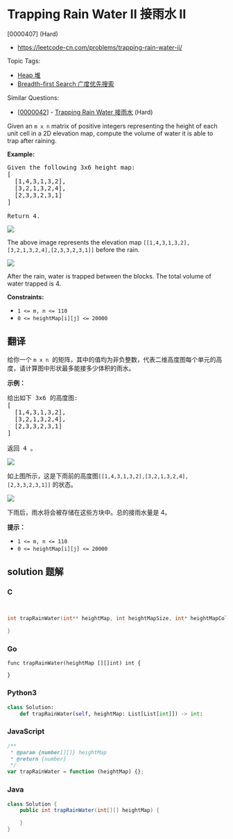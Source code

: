 # Trapping Rain Water II 接雨水 II

[0000407] (Hard)

- https://leetcode-cn.com/problems/trapping-rain-water-ii/

Topic Tags:

- [Heap 堆](https://leetcode-cn.com/tag/heap/)
- [Breadth-first Search 广度优先搜索](https://leetcode-cn.com/tag/breadth-first-search/)

Similar Questions:

- [[0000042](https://leetcode-cn.com/problems/trapping-rain-water/)] - [Trapping Rain Water 接雨水](./0000042.trapping-rain-water.md) (Hard)

Given an `m x n` matrix of positive integers representing the height of each unit cell in a 2D elevation map, compute the volume of water it is able to trap after raining.

**Example:**

<pre>Given the following 3x6 height map:
[
  [1,4,3,1,3,2],
  [3,2,1,3,2,4],
  [2,3,3,2,3,1]
]

Return 4.
</pre>

![](https://assets.leetcode.com/uploads/2018/10/13/rainwater_empty.png)

The above image represents the elevation map `[[1,4,3,1,3,2],[3,2,1,3,2,4],[2,3,3,2,3,1]]` before the rain.

![](https://assets.leetcode.com/uploads/2018/10/13/rainwater_fill.png)

After the rain, water is trapped between the blocks. The total volume of water trapped is 4.

**Constraints:**

- `1 <= m, n <= 110`
- `0 <= heightMap[i][j] <= 20000`

## 翻译

给你一个 `m x n`  的矩阵，其中的值均为非负整数，代表二维高度图每个单元的高度，请计算图中形状最多能接多少体积的雨水。

**示例：**

<pre>给出如下 3x6 的高度图:
[
  [1,4,3,1,3,2],
  [3,2,1,3,2,4],
  [2,3,3,2,3,1]
]

返回 4 。
</pre>

![](https://assets.leetcode-cn.com/aliyun-lc-upload/uploads/2018/10/12/rainwater_empty.png)

如上图所示，这是下雨前的高度图`[[1,4,3,1,3,2],[3,2,1,3,2,4],[2,3,3,2,3,1]]` 的状态。

![](https://assets.leetcode-cn.com/aliyun-lc-upload/uploads/2018/10/12/rainwater_fill.png)

下雨后，雨水将会被存储在这些方块中。总的接雨水量是 4。

**提示：**

- `1 <= m, n <= 110`
- `0 <= heightMap[i][j] <= 20000`

## solution 题解

### C

```c


int trapRainWater(int** heightMap, int heightMapSize, int* heightMapColSize){

}


```

### Go

```golang
func trapRainWater(heightMap [][]int) int {

}
```

### Python3

```python
class Solution:
    def trapRainWater(self, heightMap: List[List[int]]) -> int:
```

### JavaScript

```javascript
/**
 * @param {number[][]} heightMap
 * @return {number}
 */
var trapRainWater = function (heightMap) {};
```

### Java

```java
class Solution {
    public int trapRainWater(int[][] heightMap) {

    }
}
```
